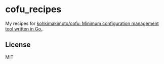 cofu_recipes
============

My recipes for [kohkimakimoto/cofu: Minimum configuration management tool written in Go.](https://github.com/kohkimakimoto/cofu).


## License

MIT
